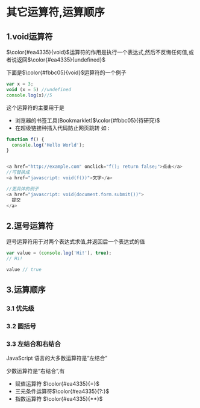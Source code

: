 # 其它运算符,运算顺序

## 1.void运算符

$\color{#ea4335}{void}$运算符的作用是执行一个表达式,然后不反悔任何值,或者说返回$\color{#ea4335}{undefined}$

下面是$\color{#fbbc05}{void}$运算符的一个例子

```js
var x = 3;
void (x = 5) //undefined
console.log(x)//5
```

这个运算符的主要用于是

- 浏览器的书签工具(Bookmarklet)$\color{#fbbc05}{待研究}$
- 在超级链接种插入代码防止网页跳转 如 :

```js
function f() {
  console.log('Hello World');
}


<a href="http://example.com" onclick="f(); return false;">点击</a>
//可替换成
<a href="javascript: void(f())">文字</a>

//更具体的例子
<a href="javascript: void(document.form.submit())">
  提交
</a>
```

## 2.逗号运算符

逗号运算符用于对两个表达式求值,并返回后一个表达式的值

```js
var value = (console.log('Hi!'), true);
// Hi!

value // true
```

## 3.运算顺序

### 3.1 优先级

### 3.2 圆括号

### 3.3 左结合和右结合

JavaScript 语言的大多数运算符是“左结合”

少数运算符是“右结合”,有

- 赋值运算符 $\color{#ea4335}{=}$
- 三元条件运算符$\color{#ea4335}{?:}$
- 指数运算符 $\color{#ea4335}{**}$
